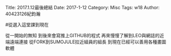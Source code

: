 Title: 2017.1.12最後總結
Date: 2017-1-12
Category: Misc
Tags: w18
Author: 40423126紀鈞瀚



<!-- PELICAN_END_SUMMARY -->
#從選入這堂課到現在

從一開始的無知
到後來會寫推上GITHUB的程式
再來慢慢了解到LEO與網誌的近端遠端連接
從FORK到SUMOJULE拉近組員的組長
到現在已經可以善用各種畫圖軟體



